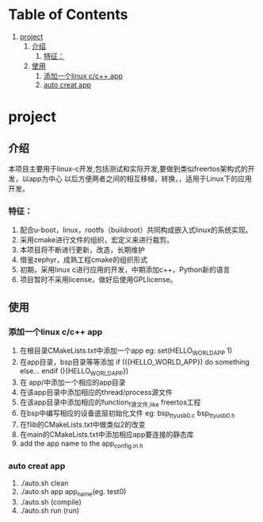 
# Table of Contents

1.  [project](#org68cd666)
    1.  [介绍](#org13856f5)
        1.  [特征：](#org509ada3)
    2.  [使用](#orgc58633c)
        1.  [添加一个linux c/c++ app](#org7b6c708)
        2.  [auto creat app](#org3f3ab99)


<a id="org68cd666"></a>

# project


<a id="org13856f5"></a>

## 介绍

本项目主要用于linux-c开发,包括测试和实际开发,要做到类似freertos架构式的开发，以app为中心
以后方便两者之间的相互移植，转换，，适用于Linux下的应用开发。


<a id="org509ada3"></a>

### 特征：

1.  配合u-boot，linux，rootfs（buildroot）共同构成嵌入式linux的系统实现。
2.  采用cmake进行文件的组织，宏定义来进行裁剪。
3.  本项目将不断进行更新，改造，长期维护
4.  借鉴zephyr，成熟工程cmake的组织形式
5.  初期，采用linux c进行应用的开发，中期添加c++，Python新的语言
6.  项目暂时不采用license，做好后使用GPLlicense。


<a id="orgc58633c"></a>

## 使用


<a id="org7b6c708"></a>

### 添加一个linux c/c++ app

1.  在根目录CMakeLists.txt中添加一个app
    eg: set(HELLO<sub>WORLD</sub><sub>APP</sub> 1)
2.  在app目录，bsp目录等等添加
    if (\({HELLO_WORLD_APP})
             do something else...
           endif (\){HELLO<sub>WORLD</sub><sub>APP</sub>})
3.  在 app/中添加一个相应的app目录
4.  在该app目录中添加相应的thread/process源文件
5.  在该app目录中添加相应的function<sub>f源文件,like</sub> freertos工程
6.  在bsp中编写相应的设备底层初始化文件
    eg: bsp<sub>ttyusb0.c</sub> bsp<sub>ttyusb0.h</sub>
7.  在flib的CMakeLists.txt中做类似2的改变
8.  在main的CMakeLists.txt中添加相应app要连接的静态库
9.  add the app name to the app<sub>config.in.h</sub>


<a id="org3f3ab99"></a>

### auto creat app

1.  ./auto.sh clean
2.  ./auto.sh app app<sub>name</sub>(eg.  test0)
3.  ./auto.sh  (compile)
4.  ./auto.sh run (run)

